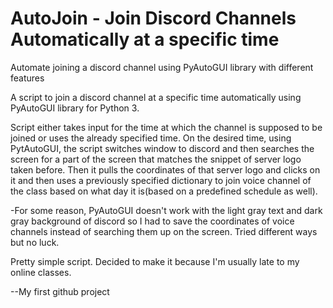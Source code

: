 # AutoJoin - Join Discord Channels Automatically at a specific time
Automate joining a discord channel using PyAutoGUI library with different features

A script to join a discord channel at a specific time automatically using PyAutoGUI library for Python 3.

Script either takes input for the time at which the channel is supposed to be joined or uses the already specified time.
On the desired time, using PytAutoGUI, the script switches window to discord and then searches the screen for a part of the screen 
that matches the snippet of server logo taken before. Then it pulls the coordinates of that server logo and clicks on it and then uses
a previously specified dictionary to join voice channel of the class based on what day it is(based on a predefined schedule as well). 

-For some reason, PyAutoGUI doesn't work with the light gray text and dark gray background of discord so I had to save the coordinates of 
 voice channels instead of searching them up on the screen. Tried different ways but no luck.
 
Pretty simple script. Decided to make it because I'm usually late to my online classes.

--My first github project
